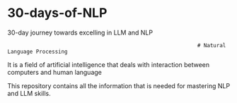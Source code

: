 # 30-days-of-NLP
30-day journey towards excelling in LLM and NLP

                                                                # Natural Language Processing

It is a field of artificial intelligence that deals with interaction between computers and human language


This repository contains all the information that is needed for mastering NLP and LLM skills.
